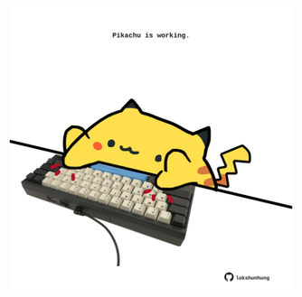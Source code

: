 <!-- built at 14/12/2021, 04:03:10 UTC -->
<p align="center">
  <img width="500" height="500" src="./ReadmeImage.svg">
</p>
